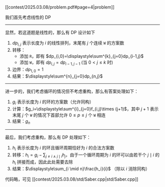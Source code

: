 [[contest/2025.03.08/problem.pdf#page=4|problem]]

我们首先考虑线性的 DP

---
显然，若这道题是线性的，那么有 DP 设计如下
1. $dp_{i,j}$ 表示长度为 $i$ 的线性排列，末尾有 $j$ 个连续 `W` 的方案数
2. 转移：
	- 添加 `R`，即有 $dp_{i,0}=\displaystyle\sum^{k}_{j=0}dp_{i-1,j}$ 
	- 添加 `W`，即有 $dp_{i,j} = dp_{i-1,j-1}$  (当 $0<j\leq k$ 时) 
3. 边界：$dp_{1,0}=1$
4. 结果：$\displaystyle\sum^{n}_{j=0}dp_{n,j}$ 
---
进一步的，我们考虑循环的情况但不考虑重构，那么有答案处理如下：
1. $g_i$ 表示长度为 $i$ 的环的方案数（允许同构）
2. 计算：$g_i=\displaystyle\sum^{i}_{j=0}f_{i,j}\times (j+1)$，其中 $j+1$ 表示末尾 $j$ 个 `W` 的情况下首部允许 $0\le p\le j$ 个 `W` 相连
3. 结果：$g_n$
---
最后，我们考虑重构，那么有 DP 处理如下：
1. $h_i$ 表示长度为 $i$ 的环且循环周期恰好为 $i$ 的合法方案数
2. 转移：$h_i = g_i - \displaystyle\sum_{j \neq i\ \wedge\ j \mid i}h_j$，由于一个循环周期为 $i$ 的环可以由若干个 $j \mid i$ 的$h_i$ 拼接而成，因此此处需要去除
3. 结果：$\displaystyle\sum_{i \mid n}\frac{h_i}{i}$ （除以 $i$ 消除同构）




代码略，可见 [[contest/2025.03.08/std/Saber.cpp|std/Saber.cpp]]